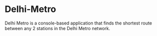 # Delhi-Metro
Delhi Metro is a console-based application that finds the shortest route between any 2 stations in the Delhi Metro network.
